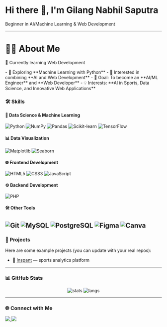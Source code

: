 <!-- Profile Header -->
<h1>Hi there 👋, I'm Gilang Nabhil Saputra</h1>
<p>Beginner in AI/Machine Learning & Web Development</p>

---

<h1>👨‍💻 About Me</h1>
<p>🌱 Currently learning Web Development </p>
- 🤖 Exploring **Machine Learning with Python**  
- 🚀 Interested in combining **AI and Web Development**  
- 🎯 Goal: To become an **AI/ML Engineer** and **Web Developer**  
- 💡 Interests: **AI in Sports, Data Science, and Innovative Web Applications**

### 🛠️ Skills

#### 🤖 Data Science & Machine Learning
![Python](https://img.shields.io/badge/Python-3776AB?logo=python&logoColor=white)
![NumPy](https://img.shields.io/badge/Numpy-013243?logo=numpy&logoColor=white)
![Pandas](https://img.shields.io/badge/Pandas-150458?logo=pandas&logoColor=white)
![Scikit-learn](https://img.shields.io/badge/Scikit--Learn-F7931E?logo=scikitlearn&logoColor=white)
![TensorFlow](https://img.shields.io/badge/TensorFlow-FF6F00?logo=tensorflow&logoColor=white)

#### 📊 Data Visualization
![Matplotlib](https://img.shields.io/badge/Matplotlib-003B57?logo=plotly&logoColor=white)
![Seaborn](https://img.shields.io/badge/Seaborn-009688?logoColor=white)

#### 🌐 Frontend Development
![HTML5](https://img.shields.io/badge/HTML5-E34F26?logo=html5&logoColor=white)
![CSS3](https://img.shields.io/badge/CSS3-1572B6?logo=css3&logoColor=white)
![JavaScript](https://img.shields.io/badge/JavaScript-F7DF1E?logo=javascript&logoColor=black)

#### ⚙️ Backend Development
![PHP](https://img.shields.io/badge/PHP-777BB4?logo=php&logoColor=white)

#### 🛠️ Other Tools
![Git](https://img.shields.io/badge/Git-F05032?logo=git&logoColor=white)
![MySQL](https://img.shields.io/badge/MySQL-4479A1?logo=mysql&logoColor=white)
![PostgreSQL](https://img.shields.io/badge/PostgreSQL-336791?logo=postgresql&logoColor=white)
![Figma](https://img.shields.io/badge/Figma-F24E1E?logo=figma&logoColor=white)
![Canva](https://img.shields.io/badge/Canva-00C4CC?logo=canva&logoColor=white)
---

### 📌 Projects
Here are some example projects (you can update with your real repos):
- 🔗 [Inspant]([inspant.com](https://inspant.com/)) — sports analytics platform 

---

### 📊 GitHub Stats
<p align="center">
  <img src="https://github-readme-stats.vercel.app/api?username=Nabhilsaputraa&show_icons=true&theme=radical" alt="stats"/>
  <img src="https://github-readme-stats.vercel.app/api/top-langs/?username=Nabhilsaputraa&layout=compact&theme=radical" alt="langs"/>
</p>

---

### 🌐 Connect with Me
<p align="left">
<a href="https://www.linkedin.com/in/your-linkedin" target="_blank">
  <img src="https://img.shields.io/badge/LinkedIn-blue?logo=linkedin&logoColor=white" />
</a>
<a href="mailto:your.email@example.com">
  <img src="https://img.shields.io/badge/Email-D14836?logo=gmail&logoColor=white" />
</a>
</p>
